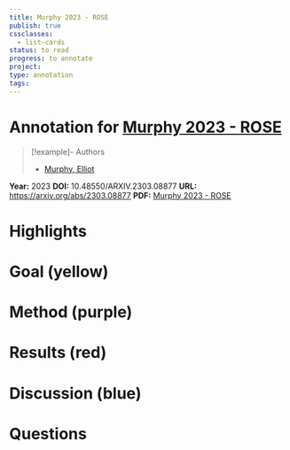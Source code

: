 ```yaml
---
title: Murphy 2023 - ROSE
publish: true
cssclasses:
  - list-cards
status: to read
progress: to annotate
project:
type: annotation
tags:
---
```

# Annotation for [Murphy 2023 - ROSE](Papers/References/Murphy%202023%20-%20ROSE)

> [!example]- Authors
> - [Murphy, Elliot](Papers/People/Murphy%20Elliot)

**Year:** 2023
**DOI:** 10.48550/ARXIV.2303.08877
**URL:** https://arxiv.org/abs/2303.08877
**PDF:** [Murphy 2023 - ROSE](Papers/PDFs/Murphy%202023%20-%20ROSE%20A%20Neurocomputational%20Architecture%20for%20Syntax.pdf)

# Highlights


# Goal (yellow)


# Method (purple)


# Results (red)


# Discussion (blue)


# Questions

